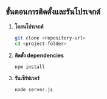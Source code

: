 ## ขั้นตอนการติดตั้งและรันโปรเจกต์

1. **โคลนโปรเจกต์**
   ```bash
   git clone <repository-url>
   cd <project-folder>
2. **ติดตั้ง dependencies**
   ```bash
   npm install
4. **รันเซิร์ฟเวอร์**
   ```bash
   node server.js
